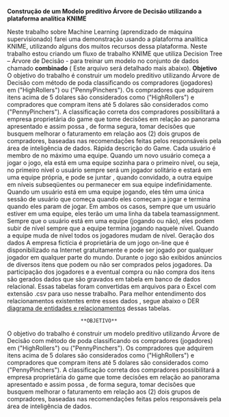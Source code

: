 **Construção de um Modelo preditivo Árvore de Decisão utilizando a plataforma analítica KNIME**

Neste trabalho sobre Machine Learning (aprendizado de máquina supervisionado) farei uma demonstração usando a plataforma analítica KNIME, utilizando alguns dos muitos recursos dessa plataforma.
Neste trabalho estou criando um fluxo de trabalho KNIME que utiliza Decision Tree – Árvore de Decisão - para treinar um modelo no conjunto de dados chamado **combinado** ( Este arquivo será detalhado mais abaixo).  **Objetivo**  O objetivo do trabalho é construir um modelo preditivo utilizando Árvore de Decisão com método de poda classificando os compradores (jogadores) em ("HighRollers") ou ("PennyPinchers"). Os compradores que adquirem itens acima de 5 dolares são considerados como ("HighRollers") e compradores que compram itens até 5 dolares são considerados como ("PennyPinchers"). A classificação correta dos compradores possibilitará a empresa proprietária do game que tome decisões em relação ao panorama apresentado e assim possa , de forma segura, tomar decisões que busquem melhorar o faturamento em relação aos (2) dois grupos de compradores, baseadas nas recomendações feitas pelos responsáveis pela área de inteligência de dados.
Rápida descrição do Game.
Cada usuário é membro de no máximo uma equipe. Quando um novo usuário começa a jogar o jogo, ela está em uma equipe sozinha para o primeiro nível, ou seja, no primeiro nível o usuário sempre será um jogador solitário e estará em uma equipe própria, e pode se juntar , quando convidado,  a outra  equipe em níveis subseqüentes ou permanecer em sua equipe indefinidamente.
Quando um usuário está em uma equipe jogando, eles têm uma única sessão de usuário que começa quando eles começam a jogar e termina quando eles param de jogar.
Em ambos os casos, sempre que um usuário estiver em uma equipe, eles terão um uma linha da tabela teamassignment. 
Sempre que o usuário está em uma equipe (jogando ou não), eles podem subir de nível sempre que a equipe termina jogando naquele nível.  Quando a equipe muda de nível todos os jogadores mudam de nível.
Geração dos dados
A empresa fictícia é proprietária de um jogo on-line que é disponibilizado na Internet gratuitamente e pode ser jogado por qualquer jogador em qualquer parte do mundo.
Durante o jogo são exibidos anúncios de diversos itens que podem ou não ser comprados pelos jogadores. Da participação dos jogadores e a eventual compra ou não compra dos itens  são gerados dados que são gravados em tabela em banco de dados relacional.
Essas tabelas foram convertidas em arquivos para o Excel com extensão .csv para  uso nesse trabalho.
Para melhor entendimento dos relacionamentos existentes entre esses dados , segue abaixo o DER [diagrama de entidades e relacionamentos](https://github.com/pmoniz7/Modelo-DecisionTree-KNIME-/blob/master/Modelo-DER.PNG) dessas tabelas.



      						**OBJETIVO**

O objetivo do trabalho é construir um modelo preditivo utilizando Árvore de Decisão com método de poda classificando os compradores (jogadores) em ("HighRollers") ou ("PennyPinchers"). Os compradores que adquirem itens acima de 5 dolares são considerados como ("HighRollers") e compradores que compram itens até 5 dolares são considerados como ("PennyPinchers"). A classificação correta dos compradores possibilitará a empresa proprietária do game que tome decisões em relação ao panorama apresentado e assim possa , de forma segura, tomar decisões que busquem melhorar o faturamento em relação aos (2) dois grupos de compradores, baseadas nas recomendações feitas pelos responsáveis pela área de inteligência de dados.

